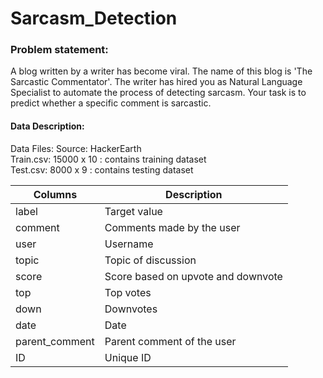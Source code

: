# Sarcasm_Detection

### Problem statement:
A blog written by a writer has become viral. The name of this blog is 'The Sarcastic Commentator'. The writer has hired you as Natural Language Specialist to automate the process of detecting sarcasm. Your task is to predict whether a specific comment is sarcastic.

#### Data Description:

Data Files:
Source: HackerEarth  
Train.csv: 15000 x 10 : contains training dataset  
Test.csv: 8000 x 9 : contains testing dataset  


| Columns |	Description|
---------------|---------------
|label |	Target value             |
|comment|	Comments made by the user
|user	|Username|
|topic	|Topic of discussion|
|score	|Score based on upvote and downvote|
|top	|Top votes|
|down	|Downvotes|
|date	|Date|
|parent_comment	|Parent comment of the user|
|ID	|Unique ID|

